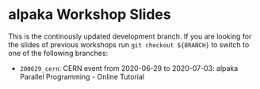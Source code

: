 # alpaka Workshop Slides

This is the continously updated development branch. If you are looking for the
slides of previous workshops run `git checkout ${BRANCH}` to switch to one of
the following branches:

* `200629_cern`: CERN event from 2020-06-29 to 2020-07-03: alpaka Parallel
                 Programming - Online Tutorial
